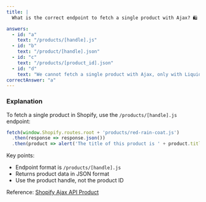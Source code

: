 ```yaml
---
title: |
  What is the correct endpoint to fetch a single product with Ajax? 🛍️

answers:
  - id: "a"
    text: "/products/[handle].js"
  - id: "b"
    text: "/product/[handle].json"
  - id: "c"
    text: "/products/[product_id].json"
  - id: "d"
    text: "We cannot fetch a single product with Ajax, only with Liquid"
correctAnswer: "a"
---
```


### Explanation

To fetch a single product in Shopify, use the `/products/[handle].js` endpoint:

```javascript
fetch(window.Shopify.routes.root + 'products/red-rain-coat.js')
  .then(response => response.json())
  .then(product => alert('The title of this product is ' + product.title));
```

Key points:
- Endpoint format is `/products/[handle].js`
- Returns product data in JSON format
- Use the product handle, not the product ID

Reference: [Shopify Ajax API Product](https://shopify.dev/api/ajax/reference/product) 